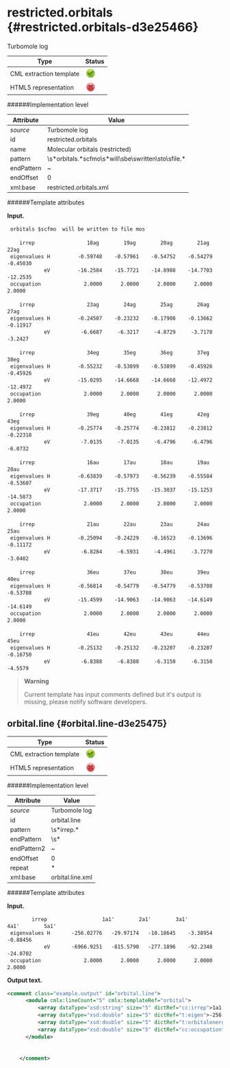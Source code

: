 # restricted.orbitals {#restricted.orbitals-d3e25466}

Turbomole log

| Type                                                                                                                                                                                                  | Status                                                                                                                                                                                                |
|----|----|
| CML extraction template                                                                                                                                                                               | ![](/imgs/Total.png)                                                                                                                                                                                  |
| HTML5 representation                                                                                                                                                                                  | ![](/imgs/None.png)                                                                                                                                                                                   |

######Implementation level

| Attribute                                                                                                                                                                                             | Value                                                                                                                                                                                                 |
|----|----|
| *source*                                                                                                                                                                                              | Turbomole log                                                                                                                                                                                         |
| id                                                                                                                                                                                                    | restricted.orbitals                                                                                                                                                                                   |
| name                                                                                                                                                                                                  | Molecular orbitals (restricted)                                                                                                                                                                       |
| pattern                                                                                                                                                                                               | \\s\*orbitals.\*scfmo\\s\*will\\sbe\\swritten\\sto\\sfile.\*                                                                                                                                          |
| endPattern                                                                                                                                                                                            | \~                                                                                                                                                                                                    |
| endOffset                                                                                                                                                                                             | 0                                                                                                                                                                                                     |
| xml:base                                                                                                                                                                                              | restricted.orbitals.xml                                                                                                                                                                               |

######Template attributes

**Input.**

     orbitals $scfmo  will be written to file mos

        irrep                 18ag        19ag        20ag        21ag        22ag  
     eigenvalues H         -0.59748    -0.57961    -0.54752    -0.54279    -0.45030
                eV         -16.2584    -15.7721    -14.8988    -14.7703    -12.2535
     occupation              2.0000      2.0000      2.0000      2.0000      2.0000 

        irrep                 23ag        24ag        25ag        26ag        27ag  
     eigenvalues H         -0.24507    -0.23232    -0.17908    -0.13662    -0.11917
                eV          -6.6687     -6.3217     -4.8729     -3.7178     -3.2427

        irrep                 34eg        35eg        36eg        37eg        38eg  
     eigenvalues H         -0.55232    -0.53899    -0.53899    -0.45926    -0.45926
                eV         -15.0295    -14.6668    -14.6668    -12.4972    -12.4972
     occupation              2.0000      2.0000      2.0000      2.0000      2.0000 

        irrep                 39eg        40eg        41eg        42eg        43eg  
     eigenvalues H         -0.25774    -0.25774    -0.23812    -0.23812    -0.22318
                eV          -7.0135     -7.0135     -6.4796     -6.4796     -6.0732

        irrep                 16au        17au        18au        19au        20au  
     eigenvalues H         -0.63839    -0.57973    -0.56239    -0.55584    -0.53607
                eV         -17.3717    -15.7755    -15.3037    -15.1253    -14.5873
     occupation              2.0000      2.0000      2.0000      2.0000      2.0000 

        irrep                 21au        22au        23au        24au        25au  
     eigenvalues H         -0.25094    -0.24229    -0.16523    -0.13696    -0.11172
                eV          -6.8284     -6.5931     -4.4961     -3.7270     -3.0402

        irrep                 36eu        37eu        38eu        39eu        40eu  
     eigenvalues H         -0.56814    -0.54779    -0.54779    -0.53708    -0.53708
                eV         -15.4599    -14.9063    -14.9063    -14.6149    -14.6149
     occupation              2.0000      2.0000      2.0000      2.0000      2.0000 

        irrep                 41eu        42eu        43eu        44eu        45eu  
     eigenvalues H         -0.25132    -0.25132    -0.23207    -0.23207    -0.16750
                eV          -6.8388     -6.8388     -6.3150     -6.3150     -4.5579

        

> **Warning**
>
> Current template has input comments defined but it's output is missing, please notify software developers.

## orbital.line {#orbital.line-d3e25475}


| Type                                                                                                                                                                                                  | Status                                                                                                                                                                                                |
|----|----|
| CML extraction template                                                                                                                                                                               | ![](/imgs/Total.png)                                                                                                                                                                                  |
| HTML5 representation                                                                                                                                                                                  | ![](/imgs/None.png)                                                                                                                                                                                   |

######Implementation level

| Attribute                                                                                                                                                                                             | Value                                                                                                                                                                                                 |
|----|----|
| *source*                                                                                                                                                                                              | Turbomole log                                                                                                                                                                                         |
| id                                                                                                                                                                                                    | orbital.line                                                                                                                                                                                          |
| pattern                                                                                                                                                                                               | \\s\*irrep.\*                                                                                                                                                                                         |
| endPattern                                                                                                                                                                                            | \\s\*                                                                                                                                                                                                 |
| endPattern2                                                                                                                                                                                           | \~                                                                                                                                                                                                    |
| endOffset                                                                                                                                                                                             | 0                                                                                                                                                                                                     |
| repeat                                                                                                                                                                                                | \*                                                                                                                                                                                                    |
| xml:base                                                                                                                                                                                              | orbital.line.xml                                                                                                                                                                                      |

######Template attributes

**Input.**

            irrep                  1a1'        2a1'        3a1'        4a1'        5a1' 
     eigenvalues H       -256.02776   -29.97174   -10.18645    -3.38954    -0.88456
                eV       -6966.9251   -815.5790   -277.1896    -92.2348    -24.0702
     occupation              2.0000      2.0000      2.0000      2.0000      2.0000 
        

**Output text.**

```xml
<comment class="example.output" id="orbital.line">
      <module cmlx:lineCount="5" cmlx:templateRef="orbital">
          <array dataType="xsd:string" size="5" dictRef="cc:irrep">1a1' 2a1' 3a1' 4a1' 5a1'</array>
          <array dataType="xsd:double" size="5" dictRef="t:eigen">-256.02776 -29.97174 -10.18645 -3.38954 -0.88456</array>
          <array dataType="xsd:double" size="5" dictRef="t:orbitalenergy">-6966.9251 -815.579 -277.1896 -92.2348 -24.0702</array>
          <array dataType="xsd:double" size="5" dictRef="cc:occupation">2.0000 2.0000 2.0000 2.0000 2.0000</array>
      </module>
    
    
    </comment>
```

